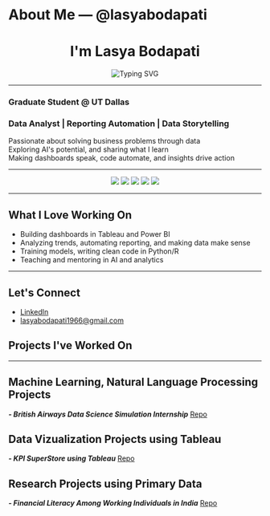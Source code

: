 # About Me — @lasyabodapati

<h1 align="center"> I'm Lasya Bodapati</h1>

<p align="center">
  <img src="https://readme-typing-svg.demolab.com?font=Roboto+Mono&weight=500&size=24&pause=1000&color=2F74C0&center=true&vCenter=true&width=435&lines=Data+Analyst+%7C+Storyteller+%7C" alt="Typing SVG" />
</p>

---

###  Graduate Student @ UT Dallas  
### Data Analyst | Reporting Automation | Data Storytelling  
Passionate about solving business problems through data  
Exploring AI's potential, and sharing what I learn  
Making dashboards speak, code automate, and insights drive action  

---

<p align="center">
  <img src="https://img.shields.io/badge/Data%20Analyst-%23009688.svg?style=for-the-badge&logo=data&logoColor=white"/>
  <img src="https://img.shields.io/badge/Business%20Analytics-%23007ACC.svg?style=for-the-badge&logo=tableau&logoColor=white"/>
  <img src="https://img.shields.io/badge/Python-%2314354C.svg?style=for-the-badge&logo=python&logoColor=white"/>
  <img src="https://img.shields.io/badge/SQL-%2300758F.svg?style=for-the-badge&logo=postgresql&logoColor=white"/>
  <img src="https://img.shields.io/badge/Power%20BI-F2C811?style=for-the-badge&logo=powerbi&logoColor=black" />
</p>

---

## What I Love Working On
- Building dashboards in Tableau and Power BI  
- Analyzing trends, automating reporting, and making data make sense  
- Training models, writing clean code in Python/R  
- Teaching and mentoring in AI and analytics  

---

## Let's Connect

- [LinkedIn](https://www.linkedin.com/in/your-profile)  
- lasyabodapati1966@gmail.com  

## Projects I've Worked On

---

## Machine Learning, Natural Language Processing Projects 
***- British Airways Data Science Simulation Internship***
[Repo](https://github.com/lasyabodapati1/British-Airways-Data-Science-Internship/blob/main/README.md)

## Data Vizualization Projects using Tableau
***- KPI SuperStore using Tableau*** 
[Repo](https://github.com/lasyabodapati1/global-superstore-dashboard)

## Research Projects using Primary Data 
***- Financial Literacy Among Working Individuals in India***
[Repo](https://github.com/lasyabodapati1/Finance)


